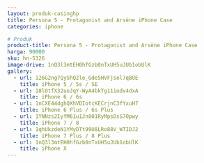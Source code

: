 ```yaml
---
layout: produk-casinghp
title: Persona 5 - Protagonist and Arsène iPhone Case
categories: iphone

# Produk
product-title: Persona 5 - Protagonist and Arsène iPhone Case
harga: 90000
sku: hn-5326
image-drive: 1nQ3l3mtEH0hfGzb0nTxUH5uJUb1obUlK
gallery:
  - url: 126G2ng7QyShQ2le_Gde5HVFjsol7qBUE
    title: iPhone 5 / 5s / SE
  - url: 18lOtfX32uoJqY-WyA4bkTg11iodv4dxA
    title: iPhone 6 / 6s
  - url: 1nCXE44dghQXhVDIotcKECrjnC3fYxuH7
    title: iPhone 6 Plus / 6s Plus
  - url: 1YNNzs2IyfM61u1Jn801RyMpsDsS7Opwy
    title: iPhone 7 / 8
  - url: 1qhUkzdeN1YMyDTt99U8LRo88V_WTIDJ2
    title: iPhone 7 Plus / 8 Plus
  - url: 1nQ3l3mtEH0hfGzb0nTxUH5uJUb1obUlK
    title: iPhone X
---
```

